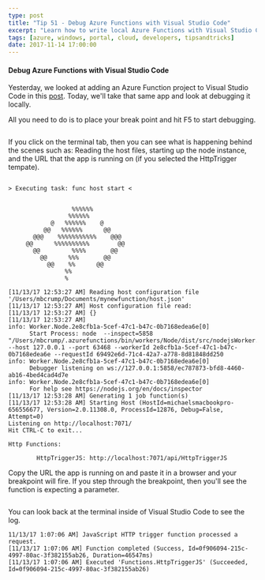 ```yaml
---
type: post
title: "Tip 51 - Debug Azure Functions with Visual Studio Code"
excerpt: "Learn how to write local Azure Functions with Visual Studio Code"
tags: [azure, windows, portal, cloud, developers, tipsandtricks]
date: 2017-11-14 17:00:00
---
```



#### Debug Azure Functions with Visual Studio Code

Yesterday, we looked at adding an Azure Function project to Visual Studio Code in this [post](https://microsoft.github.io/AzureTipsAndTricks/blog/tip50.html). Today, we'll take that same app and look at debugging it locally. 

All you need to do is to place your break point and hit F5 to start debugging. 

<img :src="$withBase('/files/azfuncdebug1.png')">

If you click on the terminal tab, then you can see what is happening behind the scenes such as: Reading the host files, starting up the node instance, and the URL that the app is running on (if you selected the HttpTrigger tempate). 

```

> Executing task: func host start <


                  %%%%%%
                 %%%%%%
            @   %%%%%%    @
          @@   %%%%%%      @@
       @@@    %%%%%%%%%%%    @@@
     @@      %%%%%%%%%%        @@
       @@         %%%%       @@
         @@      %%%       @@
           @@    %%      @@
                %%
                %

[11/13/17 12:53:27 AM] Reading host configuration file '/Users/mbcrump/Documents/mynewfunction/host.json'
[11/13/17 12:53:27 AM] Host configuration file read:
[11/13/17 12:53:27 AM] {}
[11/13/17 12:53:27 AM]
info: Worker.Node.2e8cfb1a-5cef-47c1-b47c-0b7168edea6e[0]
      Start Process: node  --inspect=5858 "/Users/mbcrump/.azurefunctions/bin/workers/Node/dist/src/nodejsWorker.js" --host 127.0.0.1 --port 63468 --workerId 2e8cfb1a-5cef-47c1-b47c-0b7168edea6e --requestId 69492e6d-71c4-42a7-a778-8d81848dd250
info: Worker.Node.2e8cfb1a-5cef-47c1-b47c-0b7168edea6e[0]
      Debugger listening on ws://127.0.0.1:5858/ec787873-bfd8-4460-ab16-4bed4cad4d7e
info: Worker.Node.2e8cfb1a-5cef-47c1-b47c-0b7168edea6e[0]
      For help see https://nodejs.org/en/docs/inspector
[11/13/17 12:53:28 AM] Generating 1 job function(s)
[11/13/17 12:53:28 AM] Starting Host (HostId=michaelsmacbookpro-656556677, Version=2.0.11308.0, ProcessId=12876, Debug=False, Attempt=0)
Listening on http://localhost:7071/
Hit CTRL-C to exit...

Http Functions:

        HttpTriggerJS: http://localhost:7071/api/HttpTriggerJS
```

Copy the URL the app is running on and paste it in a browser and your breakpoint will fire. If you step through the breakpoint, then you'll see the function is expecting a parameter. 

<img :src="$withBase('/files/azfuncdebug2.png')">

You can look back at the terminal inside of Visual Studio Code to see the log.

```
11/13/17 1:07:06 AM] JavaScript HTTP trigger function processed a request.
[11/13/17 1:07:06 AM] Function completed (Success, Id=0f906094-215c-4997-80ac-3f382155ab26, Duration=46547ms)
[11/13/17 1:07:06 AM] Executed 'Functions.HttpTriggerJS' (Succeeded, Id=0f906094-215c-4997-80ac-3f382155ab26)
```
